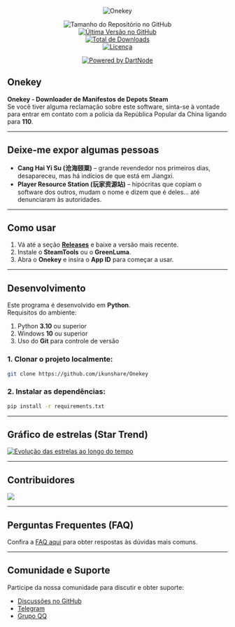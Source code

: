
<div align="center">

![Onekey](https://socialify.git.ci/ikunshare/Onekey/image?description=1&font=Inter&forks=1&issues=1&language=1&name=1&owner=1&pulls=1&stargazers=1&theme=Auto)

![Tamanho do Repositório no GitHub](https://img.shields.io/github/repo-size/ikunshare/Onekey?style=for-the-badge)  
[![Última Versão no GitHub](https://img.shields.io/github/v/release/ikunshare/Onekey?style=for-the-badge)](https://github.com/ikunshare/Onekey/releases/latest)  
[![Total de Downloads](https://img.shields.io/github/downloads/ikunshare/Onekey/total?style=for-the-badge&color=violet)](https://github.com/ikunshare/Onekey/releases)  
[![Licença](https://img.shields.io/github/license/ikunshare/Onekey?style=for-the-badge)](https://github.com/ikunshare/Onekey/blob/main/LICENSE)

[![Powered by DartNode](https://dartnode.com/branding/DN-Open-Source-sm.png)](https://dartnode.com "Powered by DartNode - VPS gratuito para projetos Open Source")

</div>

## Onekey

**Onekey - Downloader de Manifestos de Depots Steam**  
Se você tiver alguma reclamação sobre este software, sinta-se à vontade para entrar em contato com a polícia da República Popular da China ligando para **110**.

---

## Deixe-me expor algumas pessoas

- **Cang Hai Yi Su (沧海颐粟)** – grande revendedor nos primeiros dias, desapareceu, mas há indícios de que está em Jiangxi.  
- **Player Resource Station (玩家资源站)** – hipócritas que copiam o software dos outros, mudam o nome e dizem que é deles… até denunciaram às autoridades.

---

## Como usar

1. Vá até a seção [**Releases**](https://github.com/ikunshare/Onekey/releases) e baixe a versão mais recente.  
2. Instale o **SteamTools** ou o **GreenLuma**.  
3. Abra o **Onekey** e insira o **App ID** para começar a usar.

---

## Desenvolvimento

Este programa é desenvolvido em **Python**.  
Requisitos do ambiente:

1. Python **3.10** ou superior  
2. Windows **10** ou superior  
3. Uso do **Git** para controle de versão

### 1. Clonar o projeto localmente:

```bash
git clone https://github.com/ikunshare/Onekey
```

### 2. Instalar as dependências:

```bash
pip install -r requirements.txt
```

---

## Gráfico de estrelas (Star Trend)

[![Evolução das estrelas ao longo do tempo](https://starchart.cc/ikunshare/Onekey.svg)](https://starchart.cc/ikunshare/Onekey)

---

## Contribuidores

<a href="https://github.com/ikunshare/Onekey/graphs/contributors">
   <img src="https://contrib.rocks/image?repo=ikunshare/Onekey" />
</a>

---

## Perguntas Frequentes (FAQ)

Confira a [FAQ aqui](https://ikunshare.top/d/49) para obter respostas às dúvidas mais comuns.

---

## Comunidade e Suporte

Participe da nossa comunidade para discutir e obter suporte:

- [Discussões no GitHub](https://github.com/ikunshare/Onekey/discussions)  
- [Telegram](https://t.me/ikunshare_qun)  
- [Grupo QQ](https://qm.qq.com/q/NPRVbglteK)

